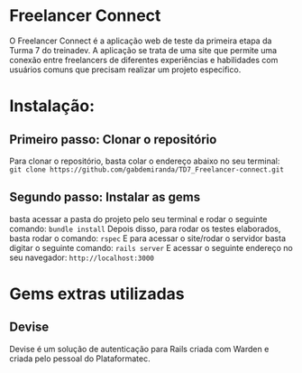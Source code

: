 # Freelancer Connect
O Freelancer Connect é a aplicação web de teste da primeira etapa da Turma 7 do treinadev. A aplicação se trata de uma site que permite uma conexão entre freelancers de diferentes experiências e habilidades com usuários comuns que precisam realizar um projeto especifico.

# Instalação:
## Primeiro passo: Clonar o repositório
Para clonar o repositório, basta colar o endereço abaixo no seu terminal:
`git clone https://github.com/gabdemiranda/TD7_Freelancer-connect.git`
## Segundo passo: Instalar as gems
basta acessar a pasta do projeto pelo seu terminal e rodar o seguinte comando:
`bundle install`
Depois disso, para rodar os testes elaborados, basta rodar o comando:
`rspec`
E para acessar o site/rodar o servidor basta digitar o seguinte comando:
`rails server`
E acessar o seguinte endereço no seu navegador:
`http://localhost:3000`

# Gems extras utilizadas
## Devise
Devise é um solução de autenticação para Rails criada com Warden e criada pelo pessoal do Plataformatec. 
